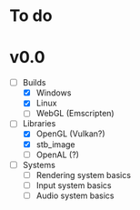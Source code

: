 # To do

# v0.0

- [ ] Builds
  - [x] Windows
  - [x] Linux
  - [ ] WebGL (Emscripten)

- [ ] Libraries
  - [x] OpenGL (Vulkan?)
  - [x] stb_image
  - [ ] OpenAL (?)

- [ ] Systems
  - [ ] Rendering system basics
  - [ ] Input system basics
  - [ ] Audio system basics
